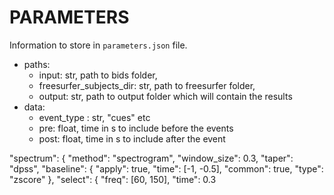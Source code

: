 # PARAMETERS
Information to store in `parameters.json` file.


  - paths:
    - input: str, path to bids folder,
    - freesurfer_subjects_dir: str, path to freesurfer folder,
    - output: str, path to output folder which will contain the results
  - data:
    - event_type : str, "cues" etc
    - pre: float, time in s to include before the events
    - post: float, time in s to include after the event

  "spectrum": {
    "method": "spectrogram",
    "window_size": 0.3,
    "taper": "dpss",
    "baseline": {
      "apply": true,
      "time": [-1, -0.5],
      "common": true,
      "type": "zscore"
    },
    "select": {
      "freq": [60, 150],
      "time": 0.3
```
